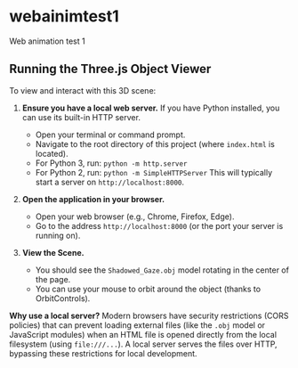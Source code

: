 # webainimtest1
Web animation test 1

## Running the Three.js Object Viewer

To view and interact with this 3D scene:

1.  **Ensure you have a local web server.**
    If you have Python installed, you can use its built-in HTTP server.
    *   Open your terminal or command prompt.
    *   Navigate to the root directory of this project (where `index.html` is located).
    *   For Python 3, run: `python -m http.server`
    *   For Python 2, run: `python -m SimpleHTTPServer`
    This will typically start a server on `http://localhost:8000`.

2.  **Open the application in your browser.**
    *   Open your web browser (e.g., Chrome, Firefox, Edge).
    *   Go to the address `http://localhost:8000` (or the port your server is running on).

3.  **View the Scene.**
    *   You should see the `Shadowed_Gaze.obj` model rotating in the center of the page.
    *   You can use your mouse to orbit around the object (thanks to OrbitControls).

**Why use a local server?**
Modern browsers have security restrictions (CORS policies) that can prevent loading external files (like the `.obj` model or JavaScript modules) when an HTML file is opened directly from the local filesystem (using `file:///...`). A local server serves the files over HTTP, bypassing these restrictions for local development.
